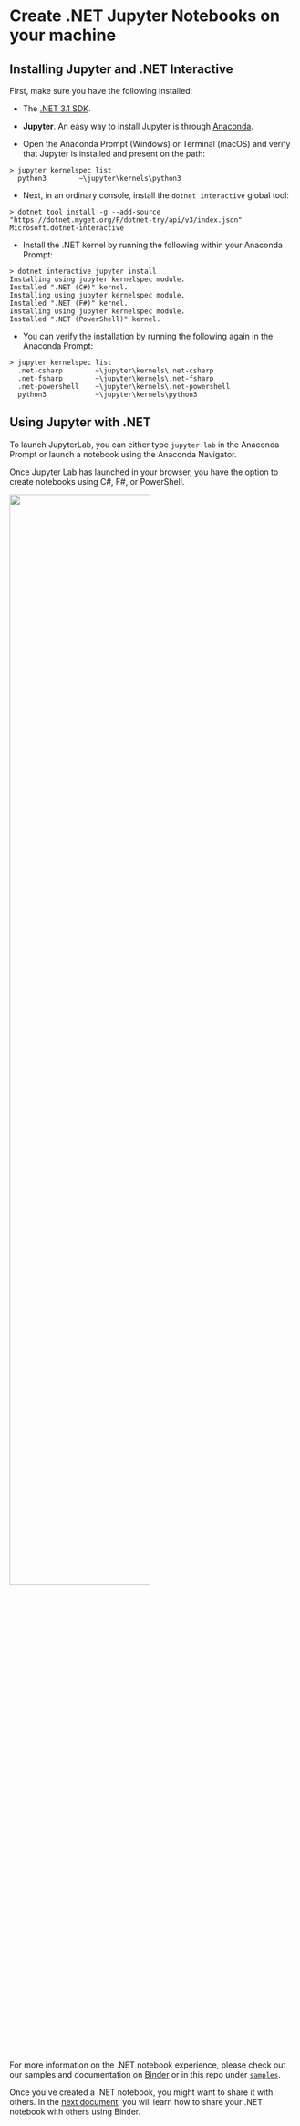 # Create .NET Jupyter Notebooks on your machine

## Installing Jupyter and .NET Interactive 

First, make sure you have the following installed:

- The [.NET 3.1 SDK](https://dotnet.microsoft.com/download).
- **Jupyter**. An easy way to install Jupyter is through [Anaconda](https://www.anaconda.com/distribution).

- Open the Anaconda Prompt (Windows) or Terminal (macOS) and verify that Jupyter is installed and present on the path:

```console
> jupyter kernelspec list
  python3        ~\jupyter\kernels\python3
```

- Next, in an ordinary console, install the `dotnet interactive` global tool:

```console
> dotnet tool install -g --add-source "https://dotnet.myget.org/F/dotnet-try/api/v3/index.json" Microsoft.dotnet-interactive
```

- Install the .NET kernel by running the following within your Anaconda Prompt:

```console
> dotnet interactive jupyter install
Installing using jupyter kernelspec module.
Installed ".NET (C#)" kernel.
Installing using jupyter kernelspec module.
Installed ".NET (F#)" kernel.
Installing using jupyter kernelspec module.
Installed ".NET (PowerShell)" kernel.
```
    
- You can verify the installation by running the following again in the Anaconda Prompt:

```console
> jupyter kernelspec list
  .net-csharp        ~\jupyter\kernels\.net-csharp
  .net-fsharp        ~\jupyter\kernels\.net-fsharp
  .net-powershell    ~\jupyter\kernels\.net-powershell
  python3            ~\jupyter\kernels\python3
```

## Using Jupyter with .NET

To launch JupyterLab, you can either type `jupyter lab` in the Anaconda Prompt or launch a notebook using the Anaconda Navigator.

Once Jupyter Lab has launched in your browser, you have the option to create notebooks using C#, F#, or PowerShell.

<img src = "https://user-images.githubusercontent.com/547415/78056370-ddd0cc00-7339-11ea-9379-c40f8b5c1ae5.png" width = "70%">

For more information on the .NET notebook experience, please check out our samples and documentation on [Binder](https://mybinder.org/v2/gh/dotnet/interactive/master?urlpath=lab) or in this repo under [`samples`](../samples/readme.md).

 Once you've created a .NET notebook, you might want to share it with others. In the [next document](CreateBinder.md), you will learn how to share your .NET notebook with others using Binder. 
